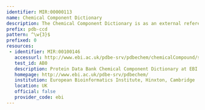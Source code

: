 ```yaml
---
identifier: MIR:00000113
name: Chemical Component Dictionary
description: The Chemical Component Dictionary is as an external reference file describing all residue and small molecule components found in Protein Data Bank entries. It contains detailed chemical descriptions for standard and modified amino acids/nucleotides, small molecule ligands, and solvent molecules. Each chemical definition includes descriptions of chemical properties such as stereochemical assignments, aromatic bond assignments, idealized coordinates, chemical descriptors (SMILES & InChI), and systematic chemical names.
prefix: pdb-ccd
pattern: ^\w{3}$
prefixed: 0
resources:
 - identifier: MIR:00100146
   accessurl: http://www.ebi.ac.uk/pdbe-srv/pdbechem/chemicalCompound/show/${id}
   test_id: AB0
   description: Protein Data Bank Chemical Component Dictionary at EBI
   homepage: http://www.ebi.ac.uk/pdbe-srv/pdbechem/
   institution: European Bioinformatics Institute, Hinxton, Cambridge
   location: UK
   official: false
   provider_code: ebi
---
```

